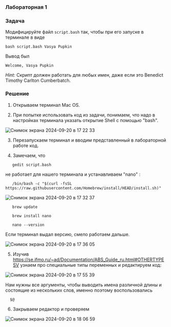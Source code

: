 ### Лабораторная 1

### Задача

Модифицируйте файл `script.bash` так, чтобы при его запуске в терминале в виде

```
bash script.bash Vasya Pupkin
```

Вывод был

`Welcome, Vasya Pupkin`

*Hint:* Скрипт должен работать для любых имен, даже если это Benedict Timothy Carlton Cumberbatch.

### Решение

1. Открываем терминал Mac OS.

2. При попытке использовать код из задачи, понимаем, что надо в настройках терминала указать открытие Shell с помощью "bash".

  ![Снимок экрана 2024-09-20 в 17 22 33](https://github.com/user-attachments/assets/d2ae9ebb-5c82-44fb-b5fe-02bc5838d9ed)

3. Перезапускаем терминал и вводим представленный в лабораторной работе код.

4. Замечаем, что

  ```
     gedit script.bash
  ```

не работает для нашего терминала и устанавливаем "nano" :

  ```
     /bin/bash -c "$(curl -fsSL https://raw.githubusercontent.com/Homebrew/install/HEAD/install.sh)"
  ```

   ![Снимок экрана 2024-09-20 в 17 32 37](https://github.com/user-attachments/assets/61152ad4-ce55-490e-9468-a4f135a8dee8)

  ```
     brew update
  ```

  ```
     brew install nano
  ```

  ```
     nano --version
  ```

  Если терминал выдал версию, смело работаем дальше.

  ![Снимок экрана 2024-09-20 в 17 36 05](https://github.com/user-attachments/assets/8f6e4969-2431-40f1-b950-c483eb9aeb57)

5. Изучив https://se.ifmo.ru/~ad/Documentation/ABS_Guide_ru.html#OTHERTYPESV узнаем про специальные типы переменных и редактируем код:

  ![Снимок экрана 2024-09-20 в 17 55 39](https://github.com/user-attachments/assets/c8aeae46-39eb-4d45-b18b-92ed39a34480)

Нам нужны все аргументы, чтобы выводить имена различной длины и состоящие из нескольких слов, именно поэтому воспользовались 

  ```
    $@
  ```

6. Закрываем редактор и проверяем
   
  ![Снимок экрана 2024-09-20 в 18 06 59](https://github.com/user-attachments/assets/ad9a3c44-1e61-43c3-ab9a-7f59000d641d)
